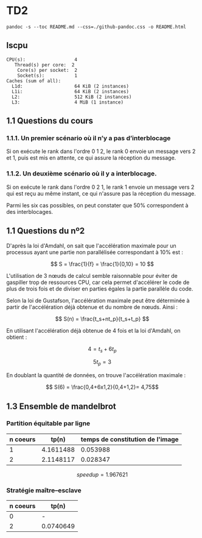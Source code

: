 
# TD2

`pandoc -s --toc README.md --css=./github-pandoc.css -o README.html`


## lscpu

```
CPU(s):                  4
   Thread(s) per core:  2
    Core(s) per socket:  2
    Socket(s):           1
Caches (sum of all):     
  L1d:                   64 KiB (2 instances)
  L1i:                   64 KiB (2 instances)
  L2:                    512 KiB (2 instances)
  L3:                    4 MiB (1 instance) 
```


## 1.1 Questions du cours


### 1.1.1. Un premier scénario où il n’y a pas d’interblocage
Si on exécute le rank dans l'ordre 0 1 2, le rank 0 envoie un message vers 2 et 1, puis est mis en attente, ce qui assure la réception du message.

### 1.1.2. Un deuxième scénario où il y a interblocage.
Si on exécute le rank dans l'ordre 0 2 1, le rank 1 envoie un message vers 2 qui est reçu au même instant, ce qui n'assure pas la réception du message.

Parmi les six cas possibles, on peut constater que 50% correspondent à des interblocages.

## 1.1 Questions du nº2

D'après la loi d'Amdahl, on sait que l'accélération maximale pour un processus ayant une partie non parallélisée correspondant à 10% est :

$$ S = \frac{1}{f} = \frac{1}{0,10} = 10 $$

L'utilisation de 3 nœuds de calcul semble raisonnable pour éviter de gaspiller trop de ressources CPU, car cela permet d'accélérer le code de plus de trois fois et de diviser en parties égales la partie parallèle du code.

Selon la loi de Gustafson, l'accélération maximale peut être déterminée à partir de l'accélération déjà obtenue et du nombre de nœuds. Ainsi :

$$ S(n) = \frac{t_s+nt_p}{t_s+t_p} $$

En utilisant l'accélération déjà obtenue de 4 fois et la loi d'Amdahl, on obtient :

$$ 4 = t_s + 6t_p $$

$$ 5t_p = 3 $$

En doublant la quantité de données, on trouve l'accélération maximale :

$$ S(6) = \frac{0,4+6x1,2}{0,4+1,2}= 4,75$$

## 1.3 Ensemble de mandelbrot
### Partition équitable par ligne

  n coeurs        | tp(n)    	         | temps de constitution de l'image
------------------|--------------------|----------------------------------
1                 |  4.1611488         | 0.053988
2                 |  2.1148117	      | 0.028347

$$ speedup = 1.967621 $$


### Stratégie maître–esclave
  n coeurs        | tp(n)    	         
------------------|--------------------
0                 |  -                 
2                 |  0.0740649         



